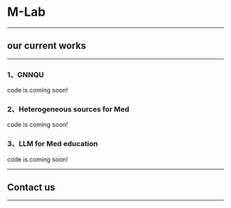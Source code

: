 # M-Lab
___
## our current works
___
### 1、GNNQU
code is coming soon!
### 2、Heterogeneous sources for Med
code is coming soon!
### 3、LLM for Med education
code is coming soon!
___
## Contact us
___